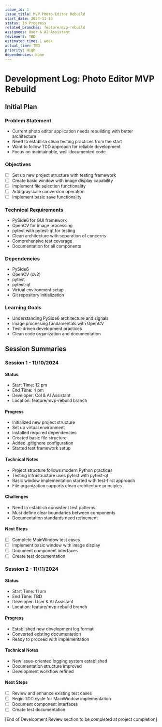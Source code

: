 ```yaml
---
issue_id: 1
issue_title: MVP Photo Editor Rebuild
start_date: 2024-11-10
status: In Progress
related_branches: feature/mvp-rebuild
assignees: User & AI Assistant
reviewers: TBD
estimated_time: 1 week
actual_time: TBD
priority: High
dependencies: None
---
```


# Development Log: Photo Editor MVP Rebuild

## Initial Plan

### Problem Statement
- Current photo editor application needs rebuilding with better architecture
- Need to establish clean testing practices from the start
- Want to follow TDD approach for reliable development
- Focus on maintainable, well-documented code

### Objectives
- [ ] Set up new project structure with testing framework
- [ ] Create basic window with image display capability
- [ ] Implement file selection functionality
- [ ] Add grayscale conversion operation
- [ ] Implement basic save functionality

### Technical Requirements
- PySide6 for GUI framework
- OpenCV for image processing
- pytest with pytest-qt for testing
- Clean architecture with separation of concerns
- Comprehensive test coverage
- Documentation for all components

### Dependencies
- PySide6
- OpenCV (cv2)
- pytest
- pytest-qt
- Virtual environment setup
- Git repository initialization

### Learning Goals
- Understanding PySide6 architecture and signals
- Image processing fundamentals with OpenCV
- Test-driven development practices
- Clean code organization and documentation

## Session Summaries

### Session 1 - 11/10/2024
#### Status
- Start Time: 12 pm
- End Time: 4 pm
- Developer: Col & AI Assistant
- Location: feature/mvp-rebuild branch

#### Progress
- Initialized new project structure
- Set up virtual environment
- Installed required dependencies
- Created basic file structure
- Added .gitignore configuration
- Started test framework setup

#### Technical Notes
- Project structure follows modern Python practices
- Testing infrastructure uses pytest with pytest-qt
- Basic window implementation started with test-first approach
- File organization supports clean architecture principles

#### Challenges
- Need to establish consistent test patterns
- Must define clear boundaries between components
- Documentation standards need refinement

#### Next Steps
- [ ] Complete MainWindow test cases
- [ ] Implement basic window with image display
- [ ] Document component interfaces
- [ ] Create test documentation

### Session 2 - 11/11/2024
#### Status
- Start Time: 11 am
- End Time: TBD
- Developer: User & AI Assistant
- Location: feature/mvp-rebuild branch

#### Progress
- Established new development log format
- Converted existing documentation
- Ready to proceed with implementation

#### Technical Notes
- New issue-oriented logging system established
- Documentation structure improved
- Development workflow refined

#### Next Steps
- [ ] Review and enhance existing test cases
- [ ] Begin TDD cycle for MainWindow implementation
- [ ] Document component interfaces
- [ ] Create test documentation

[End of Development Review section to be completed at project completion]